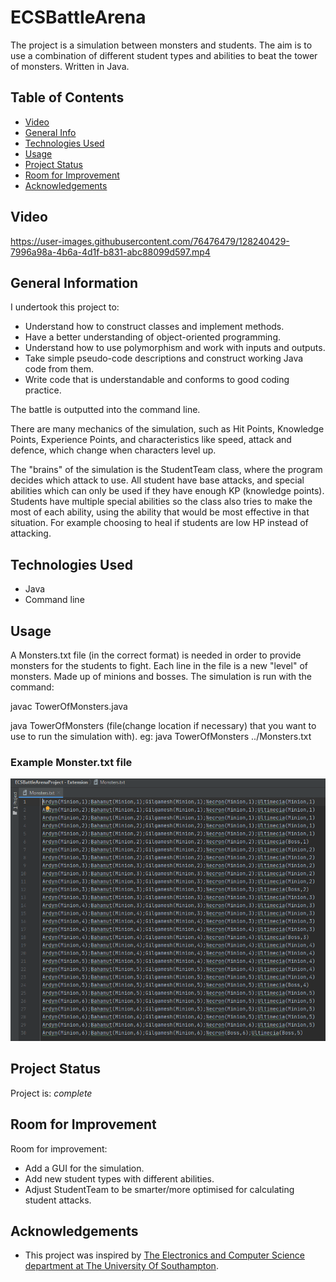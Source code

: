 # ECSBattleArena
The project is a simulation between monsters and students. The aim is to use a combination of different student types and abilities to beat the tower of monsters. Written in Java.

## Table of Contents
* [Video](#video)
* [General Info](#general-information)
* [Technologies Used](#technologies-used)
* [Usage](#usage)
* [Project Status](#project-status)
* [Room for Improvement](#room-for-improvement)
* [Acknowledgements](#acknowledgements)

## Video
https://user-images.githubusercontent.com/76476479/128240429-7996a98a-4b6a-4d1f-b831-abc88099d597.mp4

## General Information
I undertook this project to:
- Understand how to construct classes and implement methods.
- Have a better understanding of object-oriented programming.
- Understand how to use polymorphism and work with inputs and outputs.
- Take simple pseudo-code descriptions and construct working Java code from them.
- Write code that is understandable and conforms to good coding practice.

The battle is outputted into the command line.

There are many mechanics of the simulation, such as Hit Points, Knowledge Points, Experience Points, and characteristics like speed, attack and defence, which change 
when characters level up.

The "brains" of the simulation is the StudentTeam class, where the program decides which attack to use. All student have base attacks, 
and special abilities which can only be used if they have enough KP (knowledge points). Students have multiple special abilities so the class
also tries to make the most of each ability, using the ability that would be most effective in that situation. For example choosing to heal if 
students are low HP instead of attacking.

## Technologies Used
- Java
- Command line

## Usage
A Monsters.txt file (in the correct format) is needed in order to provide monsters for the students to fight. 
Each line in the file is a new "level" of monsters. Made up of minions and bosses.
The simulation is run with the command:

javac TowerOfMonsters.java

java TowerOfMonsters (file(change location if necessary) that you want to use to run the simulation with).
eg: java TowerOfMonsters ../Monsters.txt

### Example Monster.txt file
![Example of Monsters.txt file](./images/monsters.png)

## Project Status
Project is: _complete_

## Room for Improvement

Room for improvement:
- Add a GUI for the simulation.
- Add new student types with different abilities. 
- Adjust StudentTeam to be smarter/more optimised for calculating student attacks.

## Acknowledgements
- This project was inspired by [The Electronics and Computer Science department at The University Of Southampton](https://www.ecs.soton.ac.uk/).
